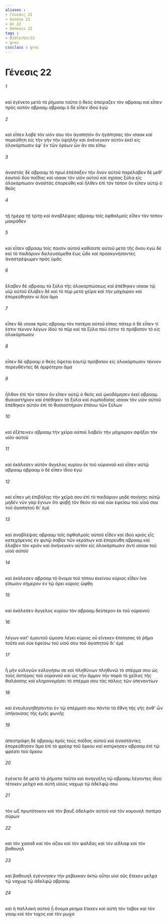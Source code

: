 ```yaml
---
aliases : 
- Γένεσις 22
- Genèse 22
- Gn 22
- Genesis 22
tags : 
- Bible/Gn/22
- grec
cssclass : grec
---
```


# Γένεσις 22

###### 1
καὶ ἐγένετο μετὰ τὰ ῥήματα ταῦτα ὁ θεὸς ἐπείραζεν τὸν αβρααμ καὶ εἶπεν πρὸς αὐτόν αβρααμ αβρααμ ὁ δὲ εἶπεν ἰδοὺ ἐγώ
###### 2
καὶ εἶπεν λαβὲ τὸν υἱόν σου τὸν ἀγαπητόν ὃν ἠγάπησας τὸν ισαακ καὶ πορεύθητι εἰς τὴν γῆν τὴν ὑψηλὴν καὶ ἀνένεγκον αὐτὸν ἐκεῖ εἰς ὁλοκάρπωσιν ἐφ' ἓν τῶν ὀρέων ὧν ἄν σοι εἴπω
###### 3
ἀναστὰς δὲ αβρααμ τὸ πρωὶ ἐπέσαξεν τὴν ὄνον αὐτοῦ παρέλαβεν δὲ μεθ' ἑαυτοῦ δύο παῖδας καὶ ισαακ τὸν υἱὸν αὐτοῦ καὶ σχίσας ξύλα εἰς ὁλοκάρπωσιν ἀναστὰς ἐπορεύθη καὶ ἦλθεν ἐπὶ τὸν τόπον ὃν εἶπεν αὐτῷ ὁ θεός
###### 4
τῇ ἡμέρᾳ τῇ τρίτῃ καὶ ἀναβλέψας αβρααμ τοῖς ὀφθαλμοῖς εἶδεν τὸν τόπον μακρόθεν
###### 5
καὶ εἶπεν αβρααμ τοῖς παισὶν αὐτοῦ καθίσατε αὐτοῦ μετὰ τῆς ὄνου ἐγὼ δὲ καὶ τὸ παιδάριον διελευσόμεθα ἕως ὧδε καὶ προσκυνήσαντες ἀναστρέψωμεν πρὸς ὑμᾶς
###### 6
ἔλαβεν δὲ αβρααμ τὰ ξύλα τῆς ὁλοκαρπώσεως καὶ ἐπέθηκεν ισαακ τῷ υἱῷ αὐτοῦ ἔλαβεν δὲ καὶ τὸ πῦρ μετὰ χεῖρα καὶ τὴν μάχαιραν καὶ ἐπορεύθησαν οἱ δύο ἅμα
###### 7
εἶπεν δὲ ισαακ πρὸς αβρααμ τὸν πατέρα αὐτοῦ εἴπας πάτερ ὁ δὲ εἶπεν τί ἐστιν τέκνον λέγων ἰδοὺ τὸ πῦρ καὶ τὰ ξύλα ποῦ ἐστιν τὸ πρόβατον τὸ εἰς ὁλοκάρπωσιν
###### 8
εἶπεν δὲ αβρααμ ὁ θεὸς ὄψεται ἑαυτῷ πρόβατον εἰς ὁλοκάρπωσιν τέκνον πορευθέντες δὲ ἀμφότεροι ἅμα
###### 9
ἦλθον ἐπὶ τὸν τόπον ὃν εἶπεν αὐτῷ ὁ θεός καὶ ᾠκοδόμησεν ἐκεῖ αβρααμ θυσιαστήριον καὶ ἐπέθηκεν τὰ ξύλα καὶ συμποδίσας ισαακ τὸν υἱὸν αὐτοῦ ἐπέθηκεν αὐτὸν ἐπὶ τὸ θυσιαστήριον ἐπάνω τῶν ξύλων
###### 10
καὶ ἐξέτεινεν αβρααμ τὴν χεῖρα αὐτοῦ λαβεῖν τὴν μάχαιραν σφάξαι τὸν υἱὸν αὐτοῦ
###### 11
καὶ ἐκάλεσεν αὐτὸν ἄγγελος κυρίου ἐκ τοῦ οὐρανοῦ καὶ εἶπεν αὐτῷ αβρααμ αβρααμ ὁ δὲ εἶπεν ἰδοὺ ἐγώ
###### 12
καὶ εἶπεν μὴ ἐπιβάλῃς τὴν χεῖρά σου ἐπὶ τὸ παιδάριον μηδὲ ποιήσῃς αὐτῷ μηδέν νῦν γὰρ ἔγνων ὅτι φοβῇ τὸν θεὸν σὺ καὶ οὐκ ἐφείσω τοῦ υἱοῦ σου τοῦ ἀγαπητοῦ δι' ἐμέ
###### 13
καὶ ἀναβλέψας αβρααμ τοῖς ὀφθαλμοῖς αὐτοῦ εἶδεν καὶ ἰδοὺ κριὸς εἷς κατεχόμενος ἐν φυτῷ σαβεκ τῶν κεράτων καὶ ἐπορεύθη αβρααμ καὶ ἔλαβεν τὸν κριὸν καὶ ἀνήνεγκεν αὐτὸν εἰς ὁλοκάρπωσιν ἀντὶ ισαακ τοῦ υἱοῦ αὐτοῦ
###### 14
καὶ ἐκάλεσεν αβρααμ τὸ ὄνομα τοῦ τόπου ἐκείνου κύριος εἶδεν ἵνα εἴπωσιν σήμερον ἐν τῷ ὄρει κύριος ὤφθη
###### 15
καὶ ἐκάλεσεν ἄγγελος κυρίου τὸν αβρααμ δεύτερον ἐκ τοῦ οὐρανοῦ
###### 16
λέγων κατ' ἐμαυτοῦ ὤμοσα λέγει κύριος οὗ εἵνεκεν ἐποίησας τὸ ῥῆμα τοῦτο καὶ οὐκ ἐφείσω τοῦ υἱοῦ σου τοῦ ἀγαπητοῦ δι' ἐμέ
###### 17
ἦ μὴν εὐλογῶν εὐλογήσω σε καὶ πληθύνων πληθυνῶ τὸ σπέρμα σου ὡς τοὺς ἀστέρας τοῦ οὐρανοῦ καὶ ὡς τὴν ἄμμον τὴν παρὰ τὸ χεῖλος τῆς θαλάσσης καὶ κληρονομήσει τὸ σπέρμα σου τὰς πόλεις τῶν ὑπεναντίων
###### 18
καὶ ἐνευλογηθήσονται ἐν τῷ σπέρματί σου πάντα τὰ ἔθνη τῆς γῆς ἀνθ' ὧν ὑπήκουσας τῆς ἐμῆς φωνῆς
###### 19
ἀπεστράφη δὲ αβρααμ πρὸς τοὺς παῖδας αὐτοῦ καὶ ἀναστάντες ἐπορεύθησαν ἅμα ἐπὶ τὸ φρέαρ τοῦ ὅρκου καὶ κατῴκησεν αβρααμ ἐπὶ τῷ φρέατι τοῦ ὅρκου
###### 20
ἐγένετο δὲ μετὰ τὰ ῥήματα ταῦτα καὶ ἀνηγγέλη τῷ αβρααμ λέγοντες ἰδοὺ τέτοκεν μελχα καὶ αὐτὴ υἱοὺς ναχωρ τῷ ἀδελφῷ σου
###### 21
τὸν ωξ πρωτότοκον καὶ τὸν βαυξ ἀδελφὸν αὐτοῦ καὶ τὸν καμουηλ πατέρα σύρων
###### 22
καὶ τὸν χασαδ καὶ τὸν αζαυ καὶ τὸν φαλδας καὶ τὸν ιεδλαφ καὶ τὸν βαθουηλ
###### 23
καὶ βαθουηλ ἐγέννησεν τὴν ρεβεκκαν ὀκτὼ οὗτοι υἱοί οὓς ἔτεκεν μελχα τῷ ναχωρ τῷ ἀδελφῷ αβρααμ
###### 24
καὶ ἡ παλλακὴ αὐτοῦ ᾗ ὄνομα ρεημα ἔτεκεν καὶ αὐτὴ τὸν ταβεκ καὶ τὸν γααμ καὶ τὸν τοχος καὶ τὸν μωχα
